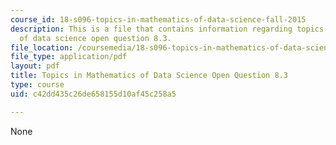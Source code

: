 ```yaml
---
course_id: 18-s096-topics-in-mathematics-of-data-science-fall-2015
description: This is a file that contains information regarding topics in mathematics
  of data science open question 8.3.
file_location: /coursemedia/18-s096-topics-in-mathematics-of-data-science-fall-2015/c42dd435c26de658155d10af45c258a5_MIT18_S096F15_Open8.3.pdf
file_type: application/pdf
layout: pdf
title: Topics in Mathematics of Data Science Open Question 8.3
type: course
uid: c42dd435c26de658155d10af45c258a5

---
```

None